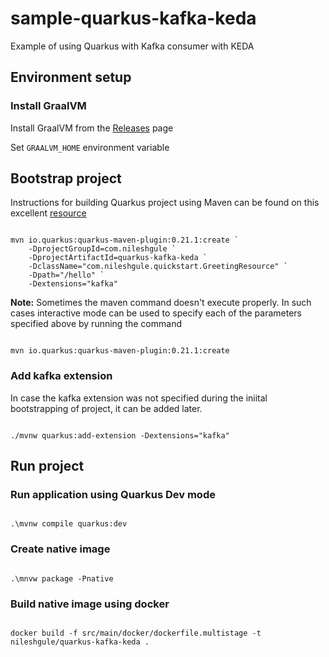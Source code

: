 # sample-quarkus-kafka-keda

Example of using Quarkus with Kafka consumer with KEDA

## Environment setup

### Install GraalVM

Install GraalVM from the [Releases](https://github.com/oracle/graal/releases) page

Set `GRAALVM_HOME` environment variable

## Bootstrap project

Instructions for building Quarkus project using Maven can be found on this excellent [resource](https://quarkus.io/guides/maven-tooling)

```code

mvn io.quarkus:quarkus-maven-plugin:0.21.1:create `
    -DprojectGroupId=com.nileshgule `
    -DprojectArtifactId=quarkus-kafka-keda `
    -DclassName="com.nileshgule.quickstart.GreetingResource" `
    -Dpath="/hello" `
    -Dextensions="kafka"

```

**Note:** Sometimes the maven command doesn't execute properly. In such cases interactive mode can be used to specify each of the parameters specified above by running the command

```code

mvn io.quarkus:quarkus-maven-plugin:0.21.1:create

```

### Add kafka extension

In case the kafka extension was not specified during the iniital bootstrapping of project, it can be added later.

```code

./mvnw quarkus:add-extension -Dextensions="kafka"

```

## Run project

### Run application using Quarkus Dev mode

```code

.\mvnw compile quarkus:dev

```

### Create native image

```code

.\mnvw package -Pnative

```

### Build native image using docker

```code

docker build -f src/main/docker/dockerfile.multistage -t nileshgule/quarkus-kafka-keda .

```

